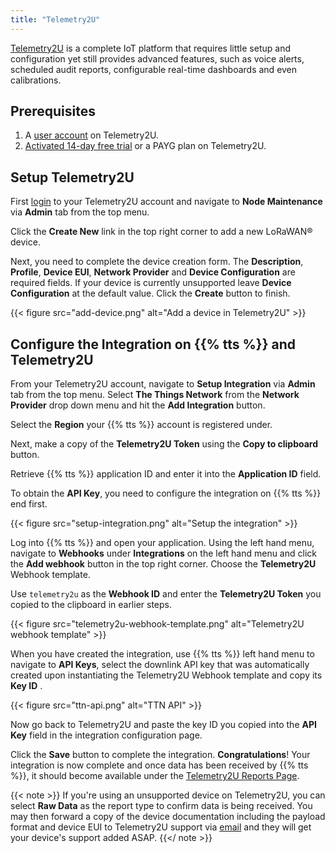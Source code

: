 ```yaml
---
title: "Telemetry2U"
---
```


[Telemetry2U](https://telemetry2u.com/) is a complete IoT platform that requires little setup and configuration yet still provides advanced features, such as voice alerts, scheduled audit reports, configurable real-time dashboards and even calibrations.

## Prerequisites

1. A [user account](https://telemetry2u.com/Identity/Account/Register) on Telemetry2U.
2. [Activated 14-day free trial](https://telemetry2u.com/Identity/Account/Manage/Subscriptions) or a PAYG plan on Telemetry2U.

## Setup Telemetry2U

First [login](https://telemetry2u.com/Identity/Account/Login) to your Telemetry2U account and navigate to **Node Maintenance** via **Admin** tab from the top menu.

Click the __Create New__ link in the top right corner to add a new LoRaWAN® device.

Next, you need to complete the device creation form.  The __Description__, __Profile__, __Device EUI__, __Network Provider__ and __Device Configuration__ are required fields. If your device is currently unsupported leave __Device Configuration__ at the default value.  Click the __Create__ button to finish.

{{< figure src="add-device.png" alt="Add a device in Telemetry2U" >}}

## Configure the Integration on {{% tts %}} and Telemetry2U

From your Telemetry2U account, navigate to __Setup Integration__ via __Admin__ tab from the top menu. Select __The Things Network__ from the __Network Provider__ drop down menu and hit the __Add Integration__ button.

Select the __Region__ your {{% tts %}} account is registered under. 

Next, make a copy of the __Telemetry2U Token__ using the __Copy to clipboard__ button.

Retrieve {{% tts %}} application ID and enter it into the __Application ID__ field.

To obtain the **API Key**, you need to configure the integration on {{% tts %}} end first.

{{< figure src="setup-integration.png" alt="Setup the integration" >}}

Log into {{% tts %}} and open your application. Using the left hand menu, navigate to __Webhooks__ under __Integrations__ on the left hand menu and click the __Add webhook__ button in the top right corner. Choose the **Telemetry2U** Webhook template.

Use `telemetry2u` as the **Webhook ID** and enter the **Telemetry2U Token** you copied to the clipboard in earlier steps.

{{< figure src="telemetry2u-webhook-template.png" alt="Telemetry2U webhook template" >}}

When you have created the integration, use {{% tts %}} left hand menu to navigate to **API Keys**, select the downlink API key that was automatically created upon instantiating the Telemetry2U Webhook template and copy its **Key ID** .

{{< figure src="ttn-api.png" alt="TTN API" >}}

Now go back to Telemetry2U and paste the key ID you copied into the **API Key** field in the integration configuration page.

Click the **Save** button to complete the integration. **Congratulations**! Your integration is now complete and once data has been received by {{% tts %}}, it should become available under the [Telemetry2U Reports Page](https://telemetry2u.com/Reports). 

{{< note >}} If you're using an unsupported device on Telemetry2U, you can select **Raw Data** as the report type to confirm data is being received. You may then forward a copy of the device documentation including the payload format and device EUI to Telemetry2U support via [email](mailto:support@telemetry2u.com) and they will get your device's support added ASAP. {{</ note >}}
